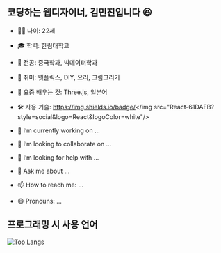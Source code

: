 ## 코딩하는 웹디자이너, 김민진입니다 😆

- 🙍‍♀️ 나이: 22세
- 🎓 학력: 한림대학교
- 📖 전공: 중국학과, 빅데이터학과
- 🥳 취미: 넷플릭스, DIY, 요리, 그림그리기
- 🌱 요즘 배우는 것: Three.js, 일본어
- 🛠 사용 기술: https://img.shields.io/badge/</img src="React-61DAFB?style=social&logo=React&logoColor=white"/>

- 🔭 I’m currently working on ...
- 👯 I’m looking to collaborate on ...
- 🤔 I’m looking for help with ...
- 💬 Ask me about ...
- 📫 How to reach me: ...
- 😄 Pronouns: ...

## 프로그래밍 시 사용 언어
[![Top Langs](https://github-readme-stats.vercel.app/api/top-langs/?username=Miinjin&langs_count=8)](https://github.com/Miinjin/github-readme-stats)
